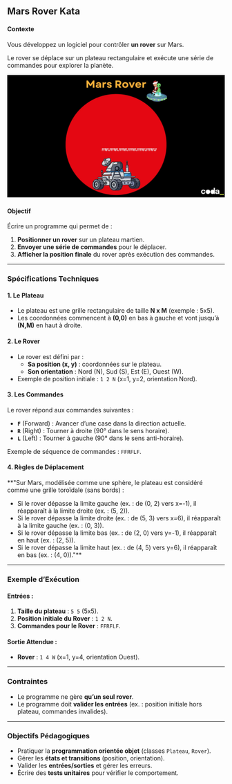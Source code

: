 ## Mars Rover Kata

#### **Contexte**
Vous développez un logiciel pour contrôler **un rover** sur Mars. 

Le rover se déplace sur un plateau rectangulaire et exécute une série de commandes pour explorer la planète.

![mars.webp](img/mars.webp)

#### **Objectif**
Écrire un programme qui permet de :
1. **Positionner un rover** sur un plateau martien.
2. **Envoyer une série de commandes** pour le déplacer.
3. **Afficher la position finale** du rover après exécution des commandes.

---

### **Spécifications Techniques**

#### **1. Le Plateau**
- Le plateau est une grille rectangulaire de taille **N x M** (exemple : 5x5).
- Les coordonnées commencent à **(0,0)** en bas à gauche et vont jusqu’à **(N,M)** en haut à droite.

#### **2. Le Rover**
- Le rover est défini par :
    - **Sa position (x, y)** : coordonnées sur le plateau.
    - **Son orientation** : Nord (N), Sud (S), Est (E), Ouest (W).
- Exemple de position initiale : `1 2 N` (x=1, y=2, orientation Nord).

#### **3. Les Commandes**
Le rover répond aux commandes suivantes :
- **`F`** (Forward) : Avancer d’une case dans la direction actuelle.
- **`R`** (Right) : Tourner à droite (90° dans le sens horaire).
- **`L`** (Left) : Tourner à gauche (90° dans le sens anti-horaire).

Exemple de séquence de commandes : `FFRFLF`.

#### **4. Règles de Déplacement**
**"Sur Mars, modélisée comme une sphère, le plateau est considéré comme une grille toroïdale (sans bords) :
- Si le rover dépasse la limite gauche (ex. : de (0, 2) vers x=-1), il réapparaît à la limite droite (ex. : (5, 2)).
- Si le rover dépasse la limite droite (ex. : de (5, 3) vers x=6), il réapparaît à la limite gauche (ex. : (0, 3)).
- Si le rover dépasse la limite bas (ex. : de (2, 0) vers y=-1), il réapparaît en haut (ex. : (2, 5)).
- Si le rover dépasse la limite haut (ex. : de (4, 5) vers y=6), il réapparaît en bas (ex. : (4, 0))."**

---

### **Exemple d’Exécution**

#### **Entrées :**
1. **Taille du plateau** : `5 5` (5x5).
2. **Position initiale du Rover** : `1 2 N`.
3. **Commandes pour le Rover** : `FFRFLF`.

#### **Sortie Attendue :**
- **Rover** : `1 4 W` (x=1, y=4, orientation Ouest).

---

### **Contraintes**
- Le programme ne gère **qu’un seul rover**.
- Le programme doit **valider les entrées** (ex. : position initiale hors plateau, commandes invalides).

---

### **Objectifs Pédagogiques**
- Pratiquer la **programmation orientée objet** (classes `Plateau`, `Rover`).
- Gérer les **états et transitions** (position, orientation).
- Valider les **entrées/sorties** et gérer les erreurs.
- Écrire des **tests unitaires** pour vérifier le comportement.